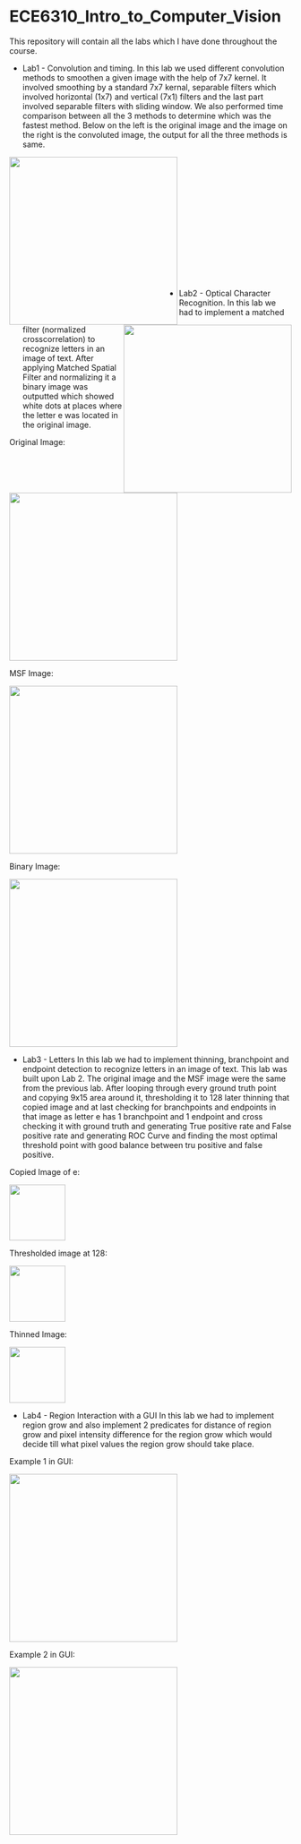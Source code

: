 # ECE6310_Intro_to_Computer_Vision
This repository will contain all the labs which I have done throughout the course.

* Lab1 - Convolution and timing.
In this lab we used different convolution methods to smoothen a given image with the help of 7x7 kernel. It involved smoothing by a standard 7x7 kernal, separable filters 
which involved horizontal (1x7) and vertical (7x1) filters and the last part involved separable filters with sliding window. We also performed time comparison between all the 3
methods to determine which was the fastest method. Below on the left is the original image and the image on the right is the convoluted image, the output for all the three methods
is same.

<img align="left" src="https://user-images.githubusercontent.com/56795228/93153132-8bf4e600-f6ce-11ea-9c81-09b32d522b07.jpg" width="300">    <img align="right" src="https://user-images.githubusercontent.com/56795228/93153144-931bf400-f6ce-11ea-844f-77327014a794.jpg" width="300"><br /><br /><br /><br /><br /><br /><br /><br /><br /><br /><br /><br /><br />

* Lab2 - Optical Character Recognition.
In this lab we had to implement a matched filter (normalized crosscorrelation) to recognize letters in an image of text. After applying Matched Spatial Filter and normalizing it
a binary image was outputted which showed white dots at places where the letter e was located in the original image.

Original Image:

<img src="https://user-images.githubusercontent.com/56795228/93153443-41279e00-f6cf-11ea-9e79-a1f486c8b47f.jpg" width="300">

MSF Image:

<img src="https://user-images.githubusercontent.com/56795228/93153408-2f45fb00-f6cf-11ea-843b-d30ccfbc313b.jpg" width="300">

Binary Image:

<img src="https://user-images.githubusercontent.com/56795228/93153414-3240eb80-f6cf-11ea-86e9-6c0ddf6903d1.jpg" width="300">

* Lab3 - Letters
In this lab we had to implement thinning, branchpoint and endpoint detection to recognize letters in an image of text. This lab was built upon Lab 2. The original image and the MSF image were the same from the previous lab. After looping through every ground truth point and copying 9x15 area around it, thresholding it to 128 later thinning that copied image and at last checking for branchpoints and endpoints in that image as letter e has 1 branchpoint and 1 endpoint and cross checking it with ground truth and generating True positive rate and False positive rate and generating ROC Curve and finding the most optimal threshold point with good balance between tru positive and false positive.

Copied Image of e:

<img src="https://user-images.githubusercontent.com/56795228/94979493-02784d00-04f1-11eb-9e61-009d9743030f.jpg" width="100">

Thresholded image at 128:

<img src="https://user-images.githubusercontent.com/56795228/94979491-01dfb680-04f1-11eb-862d-5505771c633c.jpg" width="100">

Thinned Image:

<img src="https://user-images.githubusercontent.com/56795228/94979494-02784d00-04f1-11eb-980d-4c43928dcf6b.jpg" width="100">

* Lab4 - Region Interaction with a GUI
In this lab we had to implement region grow and also implement 2 predicates for distance of region grow and pixel intensity difference for the region grow which would decide till what pixel values the region grow should take place.

Example 1 in GUI:

<img src="https://user-images.githubusercontent.com/56795228/96209617-0a4adf00-0f3e-11eb-86c4-bc81df8f03fb.png" width="300">

Example 2 in GUI:

<img src="https://user-images.githubusercontent.com/56795228/96209627-120a8380-0f3e-11eb-9907-0ea0d9c9f4f1.png" width="300">




